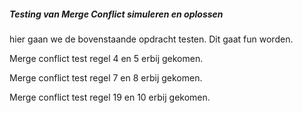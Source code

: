 ##### Testing van Merge Conflict simuleren en oplossen

hier gaan we de bovenstaande opdracht testen. Dit gaat fun worden.

Merge conflict test regel 4 en 5 erbij gekomen.

Merge conflict test regel 7 en 8 erbij gekomen.

Merge conflict test regel 19 en 10 erbij gekomen.
